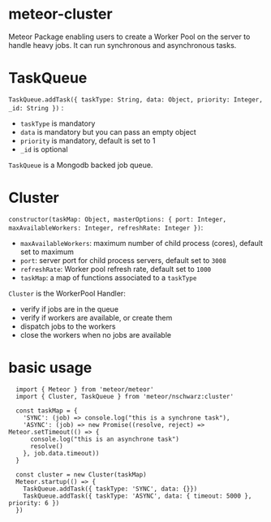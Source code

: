 # meteor-cluster

Meteor Package enabling users to create a Worker Pool on the server to handle heavy jobs.
It can run synchronous and asynchronous tasks.

# TaskQueue
  `TaskQueue.addTask({ taskType: String, data: Object, priority: Integer, _id: String })` :
  - `taskType` is mandatory
  - `data` is mandatory but you can pass an empty object
  - `priority` is mandatory, default is set to 1
  - `_id` is optional

  `TaskQueue` is a Mongodb backed job queue.

# Cluster
  `constructor(taskMap: Object, masterOptions: { port: Integer, maxAvailableWorkers: Integer, refreshRate: Integer })`:
  - `maxAvailableWorkers`: maximum number of child process (cores), default set to maximum
  - `port`: server port for child process servers, default set to `3008`
  - `refreshRate`: Worker pool refresh rate, default set to `1000`
  - `taskMap`: a map of functions associated to a `taskType`

  `Cluster` is the WorkerPool Handler:
   - verify if jobs are in the queue
   - verify if workers are available, or create them
   - dispatch jobs to the workers
   - close the workers when no jobs are available

# basic usage

```
  import { Meteor } from 'meteor/meteor'
  import { Cluster, TaskQueue } from 'meteor/nschwarz:cluster'

  const taskMap = {
    'SYNC': (job) => console.log("this is a synchrone task"),
    'ASYNC': (job) => new Promise((resolve, reject) => Meteor.setTimeout(() => {
      console.log("this is an asynchrone task")
      resolve()
    }, job.data.timeout))
  }

  const cluster = new Cluster(taskMap)
  Meteor.startup(() => {
    TaskQueue.addTask({ taskType: 'SYNC', data: {}})
    TaskQueue.addTask({ taskType: 'ASYNC', data: { timeout: 5000 }, priority: 6 })
  })
```
